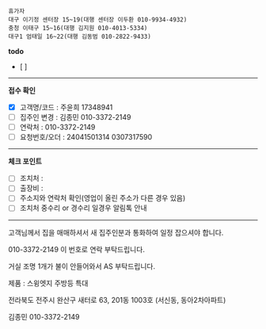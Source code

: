 ```
휴가자
대구 이기정 센터장 15~19(대행 센터장 이두환 010-9934-4932)
충청 이태구 15~16(대행 김지원 010-4013-5334)
대구1 엄태일 16~22(대행 김동범 010-2822-9433)
```

**todo**
- [ ] 
---
**접수 확인**
- [x] 고객명/코드 : 주윤희 17348941
- [ ] 집주인 변경 : 김종민 010-3372-2149
- [ ] 연락처 : 010-3372-2149
- [ ] 요청번호/오더 : 24041501314 0307317590
---
**체크 포인트**
- [ ] 조치처 : 
- [ ] 출장비 : 
- [ ] 주소지와 연락처 확인(영업이 올린 주소가 다른 경우 있음)
- [ ] 조치처 중수리 or 경수리 일경우 알림톡 안내
---
고객님께서 집을 매매하셔서 새 집주인분과 통화하여 일정 잡으셔야 합니다.

010-3372-2149 이 번호로 연락 부탁드립니다.

거실 조명 1개가 불이 안들어와서 AS 부탁드립니다.

제품 : 스윙엣지 주방등 특대

전라북도 전주시 완산구 새터로 63, 201동 1003호 (서신동, 동아2차아파트)

김종민 010-3372-2149